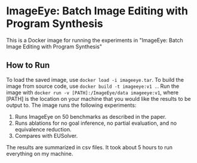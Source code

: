 # ImageEye: Batch Image Editing with Program Synthesis

This is a Docker image for running the experiments in "ImageEye: Batch Image Editing with Program Synthesis"

## How to Run

To load the saved image, use `docker load -i imageeye.tar`. To build the image from source code, use `docker build -t imageeye:v1 .`. Run the image with `docker run -v [PATH]:/ImageEye/data imageeye:v1`, where [PATH] is the location on your machine that you would like the results to be output to. The image runs the following experiments:

1. Runs ImageEye on 50 benchmarks as described in the paper.
2. Runs ablations for no goal inference, no partial evaluation, and no equivalence reduction.
3. Compares with EUSolver.

The results are summarized in csv files. It took about 5 hours to run everything on my machine.
